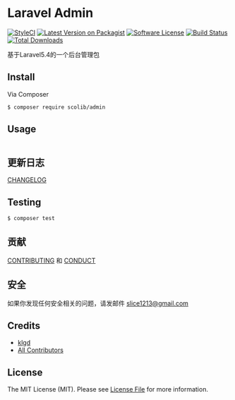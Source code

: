 # Laravel Admin

[![StyleCI][ico-styleci]][link-styleci]
[![Latest Version on Packagist][ico-version]][link-packagist]
[![Software License][ico-license]](LICENSE.md)
[![Build Status][ico-travis]][link-travis]
[![Total Downloads][ico-downloads]][link-downloads]

基于Laravel5.4的一个后台管理包


## Install

Via Composer

``` bash
$ composer require scolib/admin
```

## Usage

``` php

```

## 更新日志

 [CHANGELOG](CHANGELOG.md) 

## Testing

``` bash
$ composer test
```

## 贡献

 [CONTRIBUTING](CONTRIBUTING.md) 和 [CONDUCT](CONDUCT.md) 

## 安全

如果你发现任何安全相关的问题，请发邮件 slice1213@gmail.com

## Credits

- [klgd][link-author]
- [All Contributors][link-contributors]

## License

The MIT License (MIT). Please see [License File](LICENSE.md) for more information.

[ico-version]: https://img.shields.io/packagist/v/ScoLib/admin.svg?style=flat-square
[ico-license]: https://img.shields.io/badge/license-MIT-brightgreen.svg?style=flat-square
[ico-travis]: https://img.shields.io/travis/ScoLib/admin/master.svg?style=flat-square
[ico-downloads]: https://img.shields.io/packagist/dt/ScoLib/admin.svg?style=flat-square
[ico-styleci]: https://styleci.io/repos/82435198/shield?branch=master

[link-packagist]: https://packagist.org/packages/ScoLib/admin
[link-travis]: https://travis-ci.org/ScoLib/admin
[link-downloads]: https://packagist.org/packages/ScoLib/admin
[link-styleci]: https://styleci.io/repos/82435198
[link-author]: https://github.com/klgd
[link-contributors]: ../../contributors
